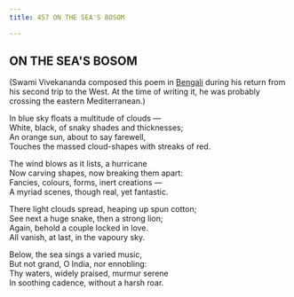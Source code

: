 ```yaml
---
title: 457 ON THE SEA'S BOSOM

---
```

  

## ON THE SEA'S BOSOM

(Swami Vivekananda composed this poem in [Bengali](6216.pdf) during his
return from his second trip to the West. At the time of writing it, he
was probably crossing the eastern Mediterranean.)

In blue sky floats a multitude of clouds —  
White, black, of snaky shades and thicknesses;  
An orange sun, about to say farewell,  
Touches the massed cloud-shapes with streaks of red.

The wind blows as it lists, a hurricane  
Now carving shapes, now breaking them apart:  
Fancies, colours, forms, inert creations —  
A myriad scenes, though real, yet fantastic.

There light clouds spread, heaping up spun cotton;  
See next a huge snake, then a strong lion;  
Again, behold a couple locked in love.  
All vanish, at last, in the vapoury sky.

Below, the sea sings a varied music,  
But not grand, O India, nor ennobling:  
Thy waters, widely praised, murmur serene  
In soothing cadence, without a harsh roar.
